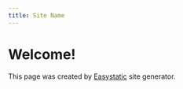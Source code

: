 ```yaml
---
title: Site Name
---
```


# Welcome!

This page was created by [Easystatic](https://easystatic.com) site generator.

<br>
<br>
<br>
<br>
<br>
<br>
<br>
